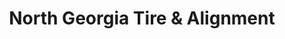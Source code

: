 ---
title: "North Georgia Tire & Alignment"
url: /ringgold/north-georgia-tire-und-alignment/
shop: Fliesen
---